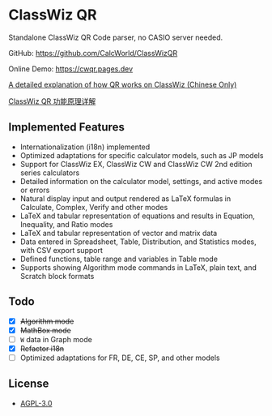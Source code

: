 # ClassWiz QR

Standalone ClassWiz QR Code parser, no CASIO server needed.

GitHub: <https://github.com/CalcWorld/ClassWizQR>

Online Demo: <https://cwqr.pages.dev>

[A detailed explanation of how QR works on ClassWiz (Chinese Only)](https://blog.ca510.com/classwiz-qr-feature-and-data-structure)

[ClassWiz QR 功能原理详解](https://blog.ca510.com/classwiz-qr-feature-and-data-structure)

## Implemented Features

- Internationalization (i18n) implemented
- Optimized adaptations for specific calculator models, such as JP models
- Support for ClassWiz EX, ClassWiz CW and ClassWiz CW 2nd edition series calculators
- Detailed information on the calculator model, settings, and active modes or errors
- Natural display input and output rendered as LaTeX formulas in Calculate, Complex, Verify and other modes
- LaTeX and tabular representation of equations and results in Equation, Inequality, and Ratio modes
- LaTeX and tabular representation of vector and matrix data
- Data entered in Spreadsheet, Table, Distribution, and Statistics modes, with CSV export support
- Defined functions, table range and variables in Table mode
- Supports showing Algorithm mode commands in LaTeX, plain text, and Scratch block formats

## Todo

- [x] ~~Algorithm mode~~
- [x] ~~MathBox mode~~
- [ ] `W` data in Graph mode
- [x] ~~Refactor i18n~~
- [ ] Optimized adaptations for FR, DE, CE, SP, and other models

## License

- [AGPL-3.0](https://www.gnu.org/licenses/agpl-3.0.html)
